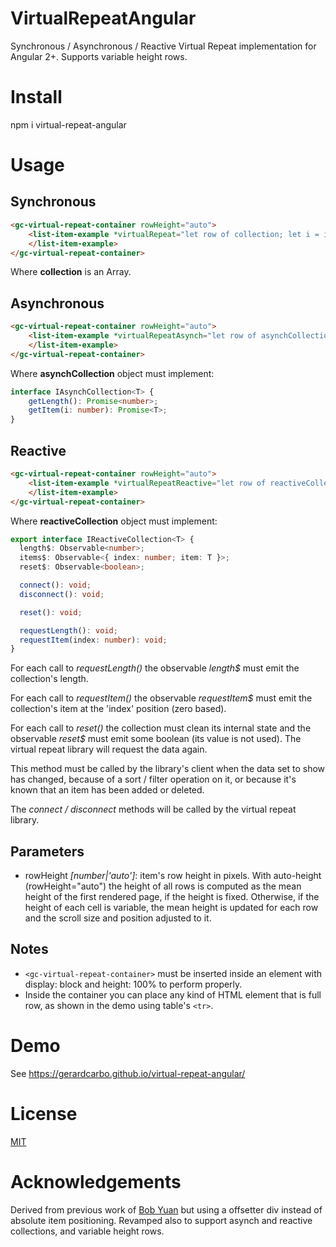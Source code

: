 # VirtualRepeatAngular

Synchronous / Asynchronous / Reactive Virtual Repeat implementation for Angular 2+. Supports variable height rows.

# Install

npm i virtual-repeat-angular

# Usage

## Synchronous

``` html
<gc-virtual-repeat-container rowHeight="auto">
    <list-item-example *virtualRepeat="let row of collection; let i = index" [item]="row" [index]="i">
    </list-item-example>
</gc-virtual-repeat-container>
```

Where **collection** is an Array.

## Asynchronous

``` html
<gc-virtual-repeat-container rowHeight="auto">
    <list-item-example *virtualRepeatAsynch="let row of asynchCollection; let i = index" [item]="row" [index]="i">
    </list-item-example>
</gc-virtual-repeat-container>
```

Where **asynchCollection** object must implement:

``` typescript
interface IAsynchCollection<T> {
    getLength(): Promise<number>;
    getItem(i: number): Promise<T>;
}
```

## Reactive

``` html
<gc-virtual-repeat-container rowHeight="auto">
    <list-item-example *virtualRepeatReactive="let row of reactiveCollection; let i = index" [item]="row" [index]="i">
    </list-item-example>
</gc-virtual-repeat-container>
```

Where **reactiveCollection** object must implement:

``` typescript
export interface IReactiveCollection<T> {
  length$: Observable<number>;
  items$: Observable<{ index: number; item: T }>;
  reset$: Observable<boolean>;

  connect(): void;
  disconnect(): void;

  reset(): void;

  requestLength(): void;
  requestItem(index: number): void;
}
```

For each call to *requestLength()* the observable *length$* must emit the collection's length. 

For each call to *requestItem()* the observable *requestItem$* must emit the collection's item at the 'index' position (zero based). 

For each call to *reset()* the collection must clean its internal state and the observable *reset$* must emit some boolean (its value is not used). The virtual repeat library will request the data again. 

This method must be called by the library's client when the data set to show has changed, because of a sort / filter operation on it, or because it's known that an item has been added or deleted.  

The *connect / disconnect* methods will be called by the virtual repeat library.

## Parameters

* rowHeight *[number|'auto']*: item's row height in pixels. With auto-height (rowHeight="auto") the height of all rows is computed as the mean height of the first rendered page, if the height is fixed. Otherwise, if the height of each cell is variable, the mean height is updated for each row and the scroll size and position adjusted to it.

## Notes

* ```<gc-virtual-repeat-container>``` must be inserted inside an element with display: block and height: 100% to perform properly.
* Inside the container you can place any kind of HTML element that is full row, as shown in the demo using table's ```<tr>```.

# Demo

See <a href="https://gerardcarbo.github.io/virtual-repeat-angular/" target="_blank">https://gerardcarbo.github.io/virtual-repeat-angular/</a> 

# License

<a href="/LICENSE">MIT</a>

# Acknowledgements

Derived from previous work of <a href="https://nya.io/uncategorized/make-a-list-view-in-angular/">Bob Yuan</a> but using a offsetter div instead of absolute item positioning. Revamped also to support asynch and reactive collections, and variable height rows.
